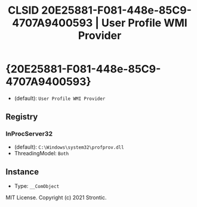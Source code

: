 ﻿---
title: "CLSID 20E25881-F081-448e-85C9-4707A9400593 | User Profile WMI Provider"
excerpt: What is COM-Object CLSID 20E25881-F081-448e-85C9-4707A9400593?
---

# {20E25881-F081-448e-85C9-4707A9400593}

* (default): `User Profile WMI Provider`

## Registry


### InProcServer32

* (default): `C:\Windows\system32\profprov.dll`
* ThreadingModel: `Both`

## Instance

* Type: `__ComObject`

MIT License. Copyright (c) 2021 Strontic.


